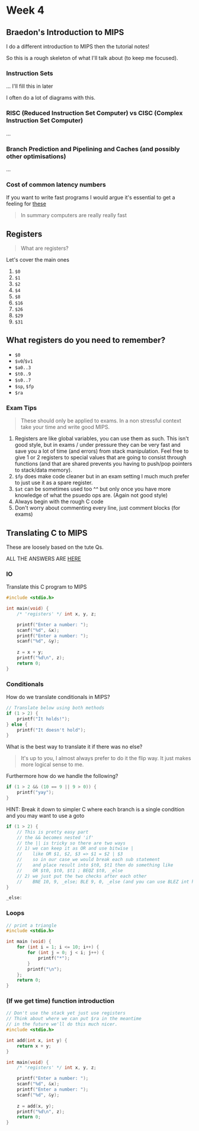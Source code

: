 # Week 4

## Braedon's Introduction to MIPS

I do a different introduction to MIPS then the tutorial notes!

So this is a rough skeleton of what I'll talk about (to keep me focused).

### Instruction Sets

... I'll fill this in later

I often do a lot of diagrams with this.
 
### RISC (Reduced Instruction Set Computer) vs CISC (Complex Instruction Set Computer)

...

### Branch Prediction and Pipelining and Caches (and possibly other optimisations)

...

### Cost of common latency numbers

If you want to write fast programs I would argue it's essential to get a feeling for [these](https://colin-scott.github.io/personal_website/research/interactive_latency.html)

> In summary computers are really really fast

## Registers

> What are registers?

Let's cover the main ones

1. `$0`
2. `$1`
3. `$2`
4. `$4`
5. `$8`
6. `$16`
7. `$26`
8. `$29`
9. `$31`

## What registers do you need to remember?

- `$0`
- `$v0`/`$v1`
- `$a0..3`
- `$t0..9`
- `$s0..7`
- `$sp`, `$fp`
- `$ra`

### Exam Tips

> These should only be applied to exams.  In a non stressful context take your time and write good MIPS.

1. Registers are like global variables, you can use them as such.  This isn't good style, but in exams / under pressure they can be very fast and save you a lot of time (and errors) from stack manipulation.  Feel free to give 1 or 2 registers to special values that are going to consist through functions (and that are shared prevents you having to push/pop pointers to stack/data memory).
2. `$fp` does make code cleaner but in an exam setting I much much prefer to just use it as a spare register.
3. `$at` can be sometimes used too ^^ but only once you have more knowledge of what the psuedo ops are.  (Again not good style)
4. Always begin with the rough C code
5. Don't worry about commenting every line, just comment blocks (for exams)

## Translating C to MIPS

These are loosely based on the tute Qs.

ALL THE ANSWERS ARE [HERE](https://github.com/BraedonWooding/Comp1521-T2-2020/tree/master/Tute4)

### IO

Translate this C program to MIPS

```c
#include <stdio.h>

int main(void) {
    /* 'registers' */ int x, y, z;

    printf("Enter a number: ");
    scanf("%d", &x);
    printf("Enter a number: ");
    scanf("%d", &y);
    
    z = x + y;
    printf("%d\n", z);
    return 0;
}
```

### Conditionals

How do we translate conditionals in MIPS?

```c
// Translate below using both methods
if (1 > 2) {
    printf("It holds!");
} else {
    printf("It doesn't hold");
}
```

What is the best way to translate it if there was no else?

> It's up to you, I almost always prefer to do it the flip way.  It just makes more logical sense to me.

Furthermore how do we handle the following?

```c
if (1 > 2 && (10 == 9 || 9 > 0)) {
    printf("yay");
}
```

HINT: Break it down to simpler C where each branch is a single condition and you may want to use a goto

```c
if (1 > 2) {
    // This is pretty easy part
    // the && becomes nested 'if'
    // the || is tricky so there are two ways
    // 1) we can keep it as OR and use bitwise |
    //    like OR $1, $2, $3 => $1 = $2 | $3
    //    so in our case we would break each sub statement
    //    and place result into $t0, $t1 then do something like
    //    OR $t0, $t0, $t1 ; BEQZ $t0, _else
    // 2) we just put the two checks after each other
    //    BNE 10, 9, _else; BLE 9, 0, _else (and you can use BLEZ int his case)
}

_else:
```

### Loops

```c
// print a triangle
#include <stdio.h>

int main (void) {
    for (int i = 1; i <= 10; i++) {
        for (int j = 0; j < i; j++) {
            printf("*");
        }
        printf("\n");
    };
    return 0;
}
```

### (If we get time) function introduction

```c
// Don't use the stack yet just use registers
// Think about where we can put $ra in the meantime
// in the future we'll do this much nicer.
#include <stdio.h>

int add(int x, int y) {
    return x + y;
}

int main(void) {
    /* 'registers' */ int x, y, z;

    printf("Enter a number: ");
    scanf("%d", &x);
    printf("Enter a number: ");
    scanf("%d", &y);
    
    z = add(x, y);
    printf("%d\n", z);
    return 0;
}
```
